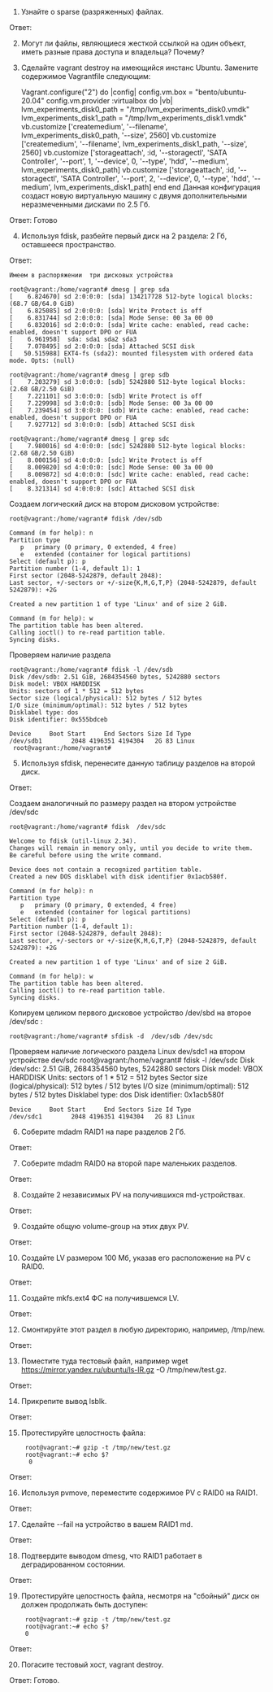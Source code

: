 1) Узнайте о sparse (разряженных) файлах.

Ответ:

2) Могут ли файлы, являющиеся жесткой ссылкой на один объект, иметь разные права доступа и владельца? Почему?

3) Сделайте vagrant destroy на имеющийся инстанс Ubuntu. Замените содержимое Vagrantfile следующим:

    Vagrant.configure("2") do |config|
      config.vm.box = "bento/ubuntu-20.04"
      config.vm.provider :virtualbox do |vb|
        lvm_experiments_disk0_path = "/tmp/lvm_experiments_disk0.vmdk"
        lvm_experiments_disk1_path = "/tmp/lvm_experiments_disk1.vmdk"
        vb.customize ['createmedium', '--filename', lvm_experiments_disk0_path, '--size', 2560]
        vb.customize ['createmedium', '--filename', lvm_experiments_disk1_path, '--size', 2560]
        vb.customize ['storageattach', :id, '--storagectl', 'SATA Controller', '--port', 1, '--device', 0, '--type', 'hdd', '--medium', lvm_experiments_disk0_path]
        vb.customize ['storageattach', :id, '--storagectl', 'SATA Controller', '--port', 2, '--device', 0, '--type', 'hdd', '--medium', lvm_experiments_disk1_path]
      end
    end
    Данная конфигурация создаст новую виртуальную машину с двумя дополнительными неразмеченными дисками по 2.5 Гб.

Ответ: Готово

4) Используя fdisk, разбейте первый диск на 2 раздела: 2 Гб, оставшееся пространство.

Ответ:

    Имеем в распоряжении  три дисковых устройства

    root@vagrant:/home/vagrant# dmesg | grep sda
    [    6.824670] sd 2:0:0:0: [sda] 134217728 512-byte logical blocks: (68.7 GB/64.0 GiB)
    [    6.825085] sd 2:0:0:0: [sda] Write Protect is off
    [    6.831744] sd 2:0:0:0: [sda] Mode Sense: 00 3a 00 00
    [    6.832016] sd 2:0:0:0: [sda] Write cache: enabled, read cache: enabled, doesn't support DPO or FUA
    [    6.961958]  sda: sda1 sda2 sda3
    [    7.078495] sd 2:0:0:0: [sda] Attached SCSI disk
    [   50.515988] EXT4-fs (sda2): mounted filesystem with ordered data mode. Opts: (null)
 
    root@vagrant:/home/vagrant# dmesg | grep sdb
    [    7.203279] sd 3:0:0:0: [sdb] 5242880 512-byte logical blocks: (2.68 GB/2.50 GiB)
    [    7.221101] sd 3:0:0:0: [sdb] Write Protect is off
    [    7.229998] sd 3:0:0:0: [sdb] Mode Sense: 00 3a 00 00
    [    7.239454] sd 3:0:0:0: [sdb] Write cache: enabled, read cache: enabled, doesn't support DPO or FUA
    [    7.927712] sd 3:0:0:0: [sdb] Attached SCSI disk

    root@vagrant:/home/vagrant# dmesg | grep sdc
    [    7.980016] sd 4:0:0:0: [sdc] 5242880 512-byte logical blocks: (2.68 GB/2.50 GiB)
    [    8.000156] sd 4:0:0:0: [sdc] Write Protect is off
    [    8.009820] sd 4:0:0:0: [sdc] Mode Sense: 00 3a 00 00
    [    8.009872] sd 4:0:0:0: [sdc] Write cache: enabled, read cache: enabled, doesn't support DPO or FUA
    [    8.321314] sd 4:0:0:0: [sdc] Attached SCSI disk

Создаем логический диск на втором дисковом устройстве:
     
    root@vagrant:/home/vagrant# fdisk /dev/sdb
    
    Command (m for help): n
    Partition type
       p   primary (0 primary, 0 extended, 4 free)
       e   extended (container for logical partitions)
    Select (default p): p
    Partition number (1-4, default 1): 1
    First sector (2048-5242879, default 2048):
    Last sector, +/-sectors or +/-size{K,M,G,T,P} (2048-5242879, default 5242879): +2G
    
    Created a new partition 1 of type 'Linux' and of size 2 GiB.
    
    Command (m for help): w
    The partition table has been altered.
    Calling ioctl() to re-read partition table.
    Syncing disks.

Проверяем наличие раздела 

    root@vagrant:/home/vagrant# fdisk -l /dev/sdb
    Disk /dev/sdb: 2.51 GiB, 2684354560 bytes, 5242880 sectors
    Disk model: VBOX HARDDISK
    Units: sectors of 1 * 512 = 512 bytes
    Sector size (logical/physical): 512 bytes / 512 bytes
    I/O size (minimum/optimal): 512 bytes / 512 bytes
    Disklabel type: dos
    Disk identifier: 0x555bdceb
    
    Device     Boot Start     End Sectors Size Id Type
    /dev/sdb1        2048 4196351 4194304   2G 83 Linux
     root@vagrant:/home/vagrant# 


5) Используя sfdisk, перенесите данную таблицу разделов на второй диск.

Ответ:

Создаем аналогичный по размеру раздел на втором устройстве /dev/sdc

    root@vagrant:/home/vagrant# fdisk  /dev/sdc

    Welcome to fdisk (util-linux 2.34).
    Changes will remain in memory only, until you decide to write them.
    Be careful before using the write command.
    
    Device does not contain a recognized partition table.
    Created a new DOS disklabel with disk identifier 0x1acb580f.
    
    Command (m for help): n
    Partition type
       p   primary (0 primary, 0 extended, 4 free)
       e   extended (container for logical partitions)
    Select (default p): p
    Partition number (1-4, default 1):
    First sector (2048-5242879, default 2048):
    Last sector, +/-sectors or +/-size{K,M,G,T,P} (2048-5242879, default 5242879): +2G
    
    Created a new partition 1 of type 'Linux' and of size 2 GiB.
    
    Command (m for help): w
    The partition table has been altered.
    Calling ioctl() to re-read partition table.
    Syncing disks.

Копируем целиком первого дисковое устройство /dev/sbd на второе /dev/sdc :

    root@vagrant:/home/vagrant# sfdisk -d  /dev/sdb /dev/sdc

Проверяем наличие логического раздела Linux dev/sdc1 на втором устройстве dev/sdc 
    root@vagrant:/home/vagrant# fdisk -l /dev/sdc
    Disk /dev/sdc: 2.51 GiB, 2684354560 bytes, 5242880 sectors
    Disk model: VBOX HARDDISK
    Units: sectors of 1 * 512 = 512 bytes
    Sector size (logical/physical): 512 bytes / 512 bytes
    I/O size (minimum/optimal): 512 bytes / 512 bytes
    Disklabel type: dos
    Disk identifier: 0x1acb580f
    
    Device     Boot Start     End Sectors Size Id Type
    /dev/sdc1        2048 4196351 4194304   2G 83 Linux

6) Соберите mdadm RAID1 на паре разделов 2 Гб.

Ответ:





7) Соберите mdadm RAID0 на второй паре маленьких разделов.

Ответ:

8) Создайте 2 независимых PV на получившихся md-устройствах.

Ответ:

9) Создайте общую volume-group на этих двух PV.

Ответ:

10) Создайте LV размером 100 Мб, указав его расположение на PV с RAID0.

Ответ:

11) Создайте mkfs.ext4 ФС на получившемся LV.

Ответ:

12) Смонтируйте этот раздел в любую директорию, например, /tmp/new.

Ответ:

13) Поместите туда тестовый файл, например wget https://mirror.yandex.ru/ubuntu/ls-lR.gz -O /tmp/new/test.gz.

Ответ:

14) Прикрепите вывод lsblk.

Ответ:

15) Протестируйте целостность файла:

         root@vagrant:~# gzip -t /tmp/new/test.gz
         root@vagrant:~# echo $?
          0
Ответ:


16) Используя pvmove, переместите содержимое PV с RAID0 на RAID1.

Ответ:

17) Сделайте --fail на устройство в вашем RAID1 md.

Ответ:

18) Подтвердите выводом dmesg, что RAID1 работает в деградированном состоянии.

Ответ:

19) Протестируйте целостность файла, несмотря на "сбойный" диск он должен продолжать быть доступен:

         root@vagrant:~# gzip -t /tmp/new/test.gz
         root@vagrant:~# echo $?
         0

Ответ:

20) Погасите тестовый хост, vagrant destroy.

Ответ: Готово.